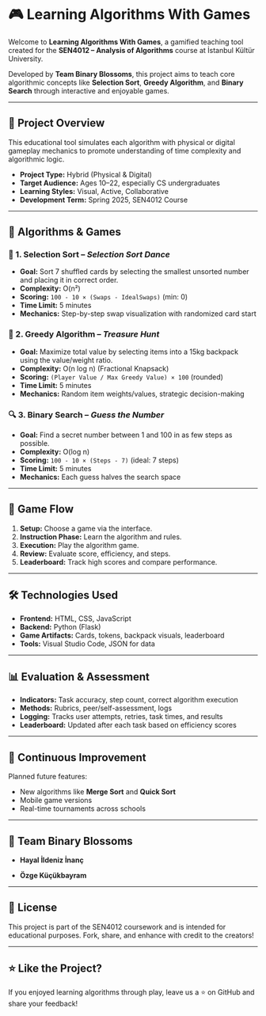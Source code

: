 # 🎮 Learning Algorithms With Games

Welcome to **Learning Algorithms With Games**, a gamified teaching tool created for the **SEN4012 – Analysis of Algorithms** course at İstanbul Kültür University.

Developed by **Team Binary Blossoms**, this project aims to teach core algorithmic concepts like **Selection Sort**, **Greedy Algorithm**, and **Binary Search** through interactive and enjoyable games.

---

## 📌 Project Overview

This educational tool simulates each algorithm with physical or digital gameplay mechanics to promote understanding of time complexity and algorithmic logic.

- **Project Type:** Hybrid (Physical & Digital)
- **Target Audience:** Ages 10–22, especially CS undergraduates
- **Learning Styles:** Visual, Active, Collaborative
- **Development Term:** Spring 2025, SEN4012 Course

---

## 🧠 Algorithms & Games

### 🩷 1. Selection Sort – *Selection Sort Dance*
- **Goal:** Sort 7 shuffled cards by selecting the smallest unsorted number and placing it in correct order.
- **Complexity:** O(n²)
- **Scoring:** `100 - 10 × (Swaps - IdealSwaps)` (min: 0)
- **Time Limit:** 5 minutes
- **Mechanics:** Step-by-step swap visualization with randomized card start

### 💼 2. Greedy Algorithm – *Treasure Hunt*
- **Goal:** Maximize total value by selecting items into a 15kg backpack using the value/weight ratio.
- **Complexity:** O(n log n) (Fractional Knapsack)
- **Scoring:** `(Player Value / Max Greedy Value) × 100` (rounded)
- **Time Limit:** 5 minutes
- **Mechanics:** Random item weights/values, strategic decision-making

### 🔍 3. Binary Search – *Guess the Number*
- **Goal:** Find a secret number between 1 and 100 in as few steps as possible.
- **Complexity:** O(log n)
- **Scoring:** `100 - 10 × (Steps - 7)` (ideal: 7 steps)
- **Time Limit:** 5 minutes
- **Mechanics:** Each guess halves the search space

---

## 🧩 Game Flow

1. **Setup:** Choose a game via the interface.
2. **Instruction Phase:** Learn the algorithm and rules.
3. **Execution:** Play the algorithm game.
4. **Review:** Evaluate score, efficiency, and steps.
5. **Leaderboard:** Track high scores and compare performance.

---

## 🛠️ Technologies Used

- **Frontend:** HTML, CSS, JavaScript
- **Backend:** Python (Flask)
- **Game Artifacts:** Cards, tokens, backpack visuals, leaderboard
- **Tools:** Visual Studio Code, JSON for data

---

## 📊 Evaluation & Assessment

- **Indicators:** Task accuracy, step count, correct algorithm execution
- **Methods:** Rubrics, peer/self-assessment, logs
- **Logging:** Tracks user attempts, retries, task times, and results
- **Leaderboard:** Updated after each task based on efficiency scores

---

## 🔄 Continuous Improvement

Planned future features:
- New algorithms like **Merge Sort** and **Quick Sort**
- Mobile game versions
- Real-time tournaments across schools

---

## 👥 Team Binary Blossoms
- **Hayal İldeniz İnanç**  

- **Özge Küçükbayram**   

---

## 📄 License

This project is part of the SEN4012 coursework and is intended for educational purposes. Fork, share, and enhance with credit to the creators!

---

## ⭐ Like the Project?

If you enjoyed learning algorithms through play, leave us a ⭐ on GitHub and share your feedback!
